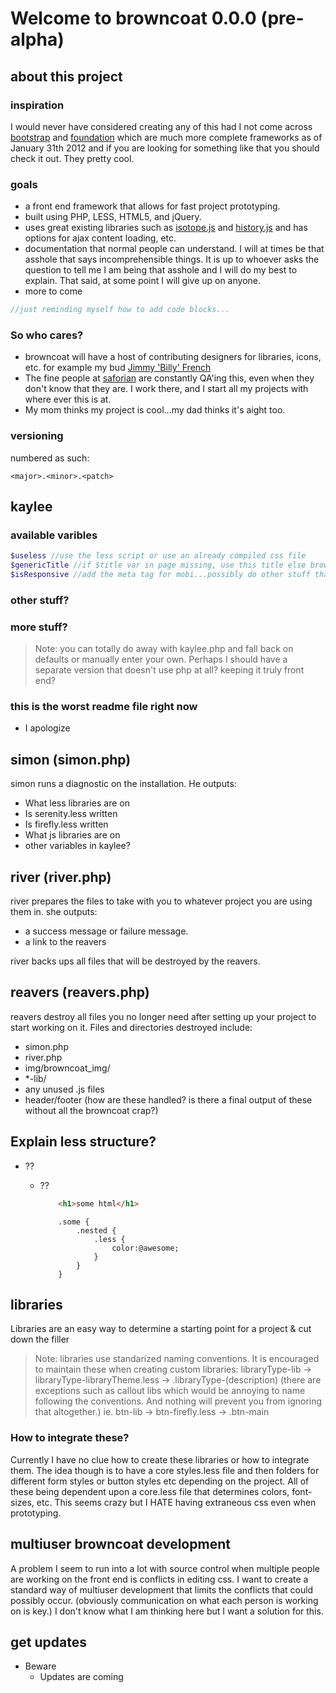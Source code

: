 Welcome to browncoat 0.0.0 (pre-alpha)
==================


## about this project

### inspiration

I would never have considered creating any of this had I not come across [bootstrap](http://twitter.github.com/bootstrap/index.html) and [foundation](http://foundation.zurb.com/) which are much more complete frameworks as of January 31th 2012 and if you are looking for something like that you should check it out. They pretty cool. 

### goals

- a front end framework that allows for fast project prototyping.
- built using PHP, LESS, HTML5, and jQuery. 
- uses great existing libraries such as [isotope.js](http://isotope.metafizzy.co/) and [history.js]( https://github.com/balupton/History.js/) and has options for ajax content loading, etc.
- documentation that normal people can understand. I will at times be that asshole that says incomprehensible things. It is up to whoever asks the question to tell me I am being that asshole and I will do my best to explain. That said, at some point I will give up on anyone.
- more to come


``` javascript
//just reminding myself how to add code blocks...
```

### So who cares?
- browncoat will have a host of contributing designers for libraries, icons, etc. for example my bud [Jimmy 'Billy' French](http://billyfrench.com) 
- The fine people at [saforian](http://saforian.com) are constantly QA'ing this, even when they don't know that they are. I work there, and I start all my projects with where ever this is at.
- My mom thinks my project is cool...my dad thinks it's aight too.

### versioning
numbered as such:

```
<major>.<minor>.<patch>
```

## kaylee

### available varibles

``` PHP
$useless //use the less script or use an already compiled css file
$genericTitle //if $title var in page missing, use this title else browncoat default is used
$isResponsive //add the meta tag for mobi...possibly do other stuff that I haven't decided yet
```
### other stuff?

### more stuff?

> Note: you can totally do away with kaylee.php and fall back on defaults or manually enter your own. Perhaps I should have a separate version that doesn't use php at all? keeping it truly front end?




### this is the worst readme file right now

- I apologize


## simon (simon.php)
simon runs a diagnostic on the installation. He outputs:

- What less libraries are on
- Is serenity.less written
- Is firefly.less written
- What js libraries are on
- other variables in kaylee?

## river (river.php)
river prepares the files to take with you to whatever project you are using them in. she outputs:

- a success message or failure message. 
- a link to the reavers

river backs ups all files that will be destroyed by the reavers.

## reavers (reavers.php)
reavers destroy all files you no longer need after setting up your project to start working on it. Files and directories destroyed include:

- simon.php
- river.php
- img/browncoat_img/
- *-lib/
- any unused .js files
- header/footer (how are these handled? is there a final output of these without all the browncoat crap?)

## Explain less structure?


- ??

	- ??

		``` html
			<h1>some html</h1>
		```
		``` less
			.some {
				.nested {
					.less {
						color:@awesome;
					}
				}
			}
		```

## libraries
Libraries are an easy way to determine a starting point for a project & cut down the filler

> Note: libraries use standarized naming conventions. It is encouraged to maintain these when creating custom libraries: libraryType-lib -> libraryType-libraryTheme.less -> .libraryType-(description) (there are exceptions such as callout libs which would be annoying to name following the conventions. And nothing will prevent you from ignoring that altogether.) ie. btn-lib -> btn-firefly.less -> .btn-main 

### How to integrate these?

Currently I have no clue how to create these libraries or how to integrate them. The idea though is to have a core styles.less file and then folders for different form styles or button styles etc depending on the project. All of these being dependent upon a core.less file that determines colors, font-sizes, etc. This seems crazy but I HATE having extraneous css even when prototyping.

## multiuser browncoat development

A problem I seem to run into a lot with source control when multiple people are working on the front end is conflicts in editing css. I want to create a standard way of multiuser development that limits the conflicts that could possibly occur. (obviously communication on what each person is working on is key.) I don't know what I am thinking here but I want a solution for this.

## get updates

- Beware
	- Updates are coming


